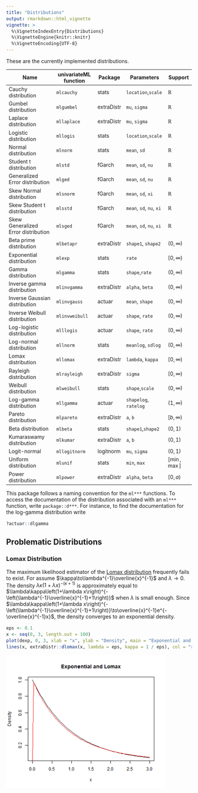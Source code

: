```yaml
---
title: "Distributions"
output: rmarkdown::html_vignette
vignette: >
  %\VignetteIndexEntry{Distributions}
  %\VignetteEngine{knitr::knitr}
  %\VignetteEncoding{UTF-8}
---
```




These are the currently implemented distributions. 

| Name                                | univariateML function  | Package    | Parameters               | Support        | 
| ----------------------------------- | ---------------------- | ---------- | ------------------------ | -------------- | 
| Cauchy distribution                 | `mlcauchy`             | stats      | `location`,`scale`       | $\mathbb{R}$   | 
| Gumbel distribution                 | `mlgumbel`             | extraDistr | `mu`, `sigma`            | $\mathbb{R}$   | 
| Laplace distribution                | `mllaplace`            | extraDistr | `mu`, `sigma`            | $\mathbb{R}$   | 
| Logistic distribution               | `mllogis`              | stats      | `location`,`scale`       | $\mathbb{R}$   | 
| Normal distribution                 | `mlnorm`               | stats      | `mean`, `sd`             | $\mathbb{R}$   | 
| Student t distribution              | `mlstd`                | fGarch     | `mean`, `sd`, `nu`       | $\mathbb{R}$   | 
| Generalized Error distribution      | `mlged`                | fGarch     | `mean`, `sd`, `nu`       | $\mathbb{R}$   | 
| Skew Normal distribution            | `mlsnorm`              | fGarch     | `mean`, `sd`, `xi`       | $\mathbb{R}$   | 
| Skew Student t distribution         | `mlsstd`               | fGarch     | `mean`, `sd`, `nu`, `xi` | $\mathbb{R}$   | 
| Skew Generalized Error distribution | `mlsged`               | fGarch     | `mean`, `sd`, `nu`, `xi` | $\mathbb{R}$   | 
| Beta prime distribution             | `mlbetapr`             | extraDistr | `shape1`, `shape2`       | $(0, \infty)$  |
| Exponential distribution            | `mlexp`                | stats      | `rate`                   | $[0, \infty)$  | 
| Gamma distribution                  | `mlgamma`              | stats      | `shape`,`rate`           | $(0, \infty)$  | 
| Inverse gamma distribution          | `mlinvgamma`           | extraDistr | `alpha`, `beta`          | $(0, \infty)$  |
| Inverse Gaussian distribution       | `mlinvgauss`           | actuar     | `mean`, `shape`          | $(0, \infty)$  |
| Inverse Weibull distribution        | `mlinvweibull`         | actuar     | `shape`, `rate`          | $(0, \infty)$  |
| Log-logistic distribution           | `mlllogis`             | actuar     | `shape`, `rate`          | $(0, \infty)$  |
| Log-normal distribution             | `mllnorm`              | stats      | `meanlog`, `sdlog`       | $(0, \infty)$  |
| Lomax distribution                  | `mllomax`              | extraDistr | `lambda`, `kappa`        | $[0, \infty)$  | 
| Rayleigh distribution               | `mlrayleigh`           | extraDistr | `sigma`                  | $[0, \infty)$  | 
| Weibull distribution                | `mlweibull`            | stats      | `shape`,`scale`          | $(0, \infty)$  |
| Log-gamma distribution              | `mllgamma`             | actuar     | `shapelog`, `ratelog`    | $(1, \infty)$  |
| Pareto distribution                 | `mlpareto`             | extraDistr | `a`, `b`                 | $[b, \infty)$  |
| Beta distribution                   | `mlbeta`               | stats      | `shape1`,`shape2`        | $(0, 1)$       |
| Kumaraswamy distribution            | `mlkumar`              | extraDistr | `a`, `b`                 | $(0, 1)$       |
| Logit-normal                        | `mllogitnorm`          | logitnorm  | `mu`, `sigma`            | $(0, 1)$       |
| Uniform distribution                | `mlunif`               | stats      | `min`, `max`             | $[\min, \max]$ |
| Power distribution                  | `mlpower`              | extraDistr | `alpha`, `beta`          | $[0, a)$       |


This package follows a naming convention for the `ml***` functions. To access the
documentation of the distribution associated with an `ml***` function, write `package::d***`. 
For instance, to find the documentation for the log-gamma distribution write


```r
?actuar::dlgamma
```

## Problematic Distributions
### Lomax Distribution
The maximum likelihood estimator of the [Lomax distribution](https://en.wikipedia.org/wiki/Lomax_distribution) frequently fails to 
exist. For assume $\kappa\to\lambda^{-1}\overline{x}^{-1}$ and $\lambda\to0$. The density $\lambda\kappa\left(1+\lambda x\right)^{-\left(\kappa+1\right)}$
is approximately equal to $\lambda\kappa\left(1+\lambda x\right)^{-\left(\lambda^{-1}\overline{x}^{-1}+1\right)}$
when $\lambda$ is small enough. Since $\lambda\kappa\left(1+\lambda x\right)^{-\left(\lambda^{-1}\overline{x}^{-1}+1\right)}\to\overline{x}^{-1}e^{-\overline{x}^{-1}x}$,
the density converges to an exponential density. 


```r
eps <- 0.1
x <- seq(0, 3, length.out = 100)
plot(dexp, 0, 3, xlab = "x", ylab = "Density", main = "Exponential and Lomax")
lines(x, extraDistr::dlomax(x, lambda = eps, kappa = 1 / eps), col = "red")
```

![plot of chunk lomax](figure/lomax-1.png)
